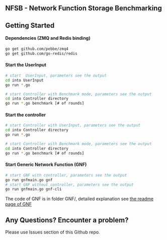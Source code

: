## NFSB - Network Function Storage Benchmarking

## Getting Started

#### Dependencies (ZMQ and Redis binding)

```bash
go get github.com/pebbe/zmq4
go get github.com/go-redis/redis
```
#### Start the UserInput
```bash
# start  UserInput, parameters see the output
cd into UserInput
go run *.go

# start Controller with Benchmark mode, parameters see the output
cd into Controller directory
go run *.go benchmark [# of rounds]
```

#### Start the controller
```bash
# start Controller with UserInput, parameters see the output
cd into Controller directory
go run *.go

# start Controller with Benchmark mode, parameters see the output
cd into Controller directory
go run *.go benchmark [# of rounds]
```


#### Start Generic Network Function (GNF)

```bash
# start GNF with controller, parameters see the output
go run gnfmain.go gnf
# start GNF without controller, parameters see the output
go run gnfmain.go gnf-cli
```

The code of GNF is in folder GNF/, detailed explanation see [the readme page of GNF](GNF/README.md) 



## Any Questions? Encounter a problem?
 
Please use Issues section of this Github repo.
